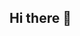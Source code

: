 ## Hi there 👋

<!--


I'm a software engineer with 5+ years of experience in **PHP (Symfony, Spryker)** and **Java (Spring Boot)**.  
Passionate about building scalable backend systems and exploring data science & analytics.

## 🔧 Tech Stack
- 🧰 Languages: PHP, Java, SQL, JavaScript
- 🔨 Frameworks: Symfony, Spryker, Spring Boot
- 🗃️ Databases: MySQL, PostgreSQL, MS SQL Server
- ⚙️ Tools: Git, Docker, Kubernetes, CI/CD

## 📈 Currently Learning
- Kubernetes setup
- Data analysis with Python & Pandas

## 💬 Let's Connect!
Email-shivtech64@gmail.com


-->
